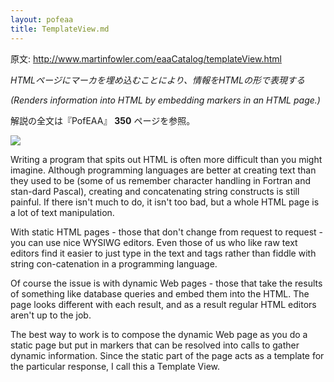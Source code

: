 ```yaml
---
layout: pofeaa
title: TemplateView.md
---
```


原文: http://www.martinfowler.com/eaaCatalog/templateView.html

*HTMLページにマーカを埋め込むことにより、情報をHTMLの形で表現する*

*(Renders information into HTML by embedding markers in an HTML page.)*

解説の全文は『PofEAA』 **350** ページを参照。

![](http://www.martinfowler.com/eaaCatalog/templateViewSketch.gif)

Writing a program that spits out HTML is often more difficult than you might imagine. Although programming languages are better at creating text than they used to be (some of us remember character handling in Fortran and stan-dard Pascal), creating and concatenating string constructs is still painful. If there isn't much to do, it isn't too bad, but a whole HTML page is a lot of text manipulation.

With static HTML pages - those that don't change from request to request - you can use nice WYSIWG editors. Even those of us who like raw text editors find it easier to just type in the text and tags rather than fiddle with string con-catenation in a programming language.

Of course the issue is with dynamic Web pages - those that take the results of something like database queries and embed them into the HTML. The page looks different with each result, and as a result regular HTML editors aren't up to the job.

The best way to work is to compose the dynamic Web page as you do a static page but put in markers that can be resolved into calls to gather dynamic information. Since the static part of the page acts as a template for the particular response, I call this a Template View.

